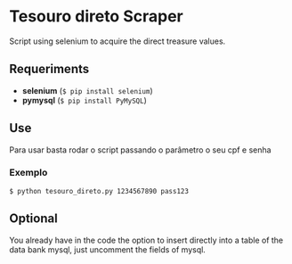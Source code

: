 # Tesouro direto Scraper

Script using selenium to acquire the direct treasure values.


## Requeriments

 - **selenium** (`$ pip install selenium`)
 - **pymysql** (`$ pip install PyMySQL`)

## Use
Para usar basta rodar o script passando o parâmetro o seu cpf e senha  
### Exemplo

    $ python tesouro_direto.py 1234567890 pass123

## Optional

You already have in the code the option to insert directly into a table of the data bank mysql, just uncomment the fields of mysql.
